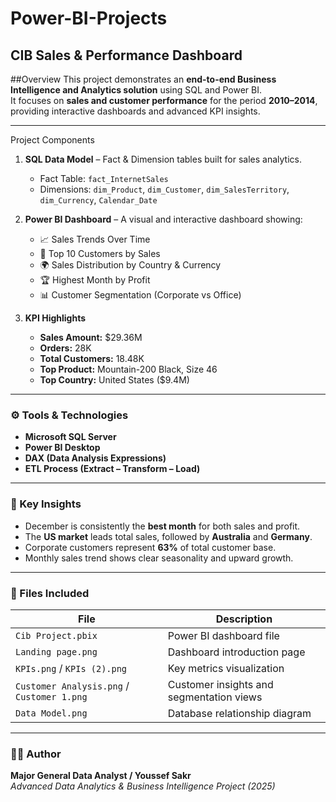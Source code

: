 # Power-BI-Projects
## CIB Sales & Performance Dashboard

##Overview
This project demonstrates an **end-to-end Business Intelligence and Analytics solution** using SQL and Power BI.  
It focuses on **sales and customer performance** for the period **2010–2014**, providing interactive dashboards and advanced KPI insights.

---

Project Components
1. **SQL Data Model** – Fact & Dimension tables built for sales analytics.  
   - Fact Table: `fact_InternetSales`  
   - Dimensions: `dim_Product`, `dim_Customer`, `dim_SalesTerritory`, `dim_Currency`, `Calendar_Date`

2. **Power BI Dashboard** – A visual and interactive dashboard showing:
   - 📈 Sales Trends Over Time  
   - 🧍 Top 10 Customers by Sales  
   - 🌍 Sales Distribution by Country & Currency  
   - 🏆 Highest Month by Profit  
   - 📊 Customer Segmentation (Corporate vs Office)

3. **KPI Highlights**
   - **Sales Amount:** $29.36M  
   - **Orders:** 28K  
   - **Total Customers:** 18.48K  
   - **Top Product:** Mountain-200 Black, Size 46  
   - **Top Country:** United States ($9.4M)

---

### ⚙️ Tools & Technologies
- **Microsoft SQL Server**
- **Power BI Desktop**
- **DAX (Data Analysis Expressions)**
- **ETL Process (Extract – Transform – Load)**

---

### 🧩 Key Insights
- December is consistently the **best month** for both sales and profit.  
- The **US market** leads total sales, followed by **Australia** and **Germany**.  
- Corporate customers represent **63%** of total customer base.  
- Monthly sales trend shows clear seasonality and upward growth.  

---

### 📂 Files Included
| File | Description |
|------|--------------|
| `Cib Project.pbix` | Power BI dashboard file |
| `Landing page.png` | Dashboard introduction page |
| `KPIs.png` / `KPIs (2).png` | Key metrics visualization |
| `Customer Analysis.png` / `Customer 1.png` | Customer insights and segmentation views |
| `Data Model.png` | Database relationship diagram |

---

### 🧑‍💻 Author
**Major General Data Analyst / Youssef Sakr**  
*Advanced Data Analytics & Business Intelligence Project (2025)*  

